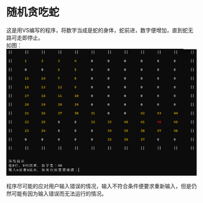 # 随机贪吃蛇

这是用VS编写的程序，将数字当成是蛇的身体，蛇前进，数字便增加，直到蛇无路可走即停止。<br>
如图：
![随机贪吃蛇运行图](https://github.com/iqdxa/RandomSnake/blob/master/Photo/Screenshot%202022-04-23%20154138.png)


程序尽可能的应对用户输入错误的情况，输入不符合条件便要求重新输入，但是仍然可能有因为输入错误而无法运行的情况。

